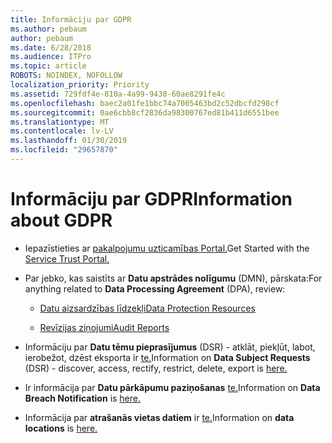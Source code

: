 ```yaml
---
title: Informāciju par GDPR
ms.author: pebaum
author: pebaum
ms.date: 6/28/2018
ms.audience: ITPro
ms.topic: article
ROBOTS: NOINDEX, NOFOLLOW
localization_priority: Priority
ms.assetid: 729fdf4e-810a-4a99-9438-60ae8291fe4c
ms.openlocfilehash: baec2a01fe1bbc74a7005463bd2c52dbcfd298cf
ms.sourcegitcommit: 0ae6cbb8cf2836da98300767ed81b411d6551bee
ms.translationtype: MT
ms.contentlocale: lv-LV
ms.lasthandoff: 01/30/2019
ms.locfileid: "29657870"
---
```

# <a name="information-about-gdpr"></a><span data-ttu-id="15574-102">Informāciju par GDPR</span><span class="sxs-lookup"><span data-stu-id="15574-102">Information about GDPR</span></span>

- <span data-ttu-id="15574-103">Iepazīstieties ar [pakalpojumu uzticamības Portal.](https://servicetrust.microsoft.com/ViewPage/GDPRGetStarted)</span><span class="sxs-lookup"><span data-stu-id="15574-103">Get Started with the [Service Trust Portal.](https://servicetrust.microsoft.com/ViewPage/GDPRGetStarted)</span></span>
    
- <span data-ttu-id="15574-104">Par jebko, kas saistīts ar **Datu apstrādes nolīgumu** (DMN), pārskata:</span><span class="sxs-lookup"><span data-stu-id="15574-104">For anything related to **Data Processing Agreement** (DPA), review:</span></span> 
    
  - [<span data-ttu-id="15574-105">Datu aizsardzības līdzekļi</span><span class="sxs-lookup"><span data-stu-id="15574-105">Data Protection Resources</span></span>](https://servicetrust.microsoft.com/ViewPage/TrustDocuments)
    
  - [<span data-ttu-id="15574-106">Revīzijas ziņojumi</span><span class="sxs-lookup"><span data-stu-id="15574-106">Audit Reports</span></span>](https://servicetrust.microsoft.com/ViewPage/MSComplianceGuide)
    
- <span data-ttu-id="15574-107">Informāciju par **Datu tēmu pieprasījumus** (DSR) - atklāt, piekļūt, labot, ierobežot, dzēst eksporta ir [te.](https://docs.microsoft.com/microsoft-365/compliance/gdpr-dsr-office365)</span><span class="sxs-lookup"><span data-stu-id="15574-107">Information on **Data Subject Requests** (DSR) - discover, access, rectify, restrict, delete, export is [here.](https://docs.microsoft.com/microsoft-365/compliance/gdpr-dsr-office365)</span></span>
    
- <span data-ttu-id="15574-108">Ir informācija par **Datu pārkāpumu paziņošanas** [te.](https://servicetrust.microsoft.com/ViewPage/GDPRBreach)</span><span class="sxs-lookup"><span data-stu-id="15574-108">Information on **Data Breach Notification** is [here.](https://servicetrust.microsoft.com/ViewPage/GDPRBreach)</span></span>
    
- <span data-ttu-id="15574-109">Informācija par **atrašanās vietas datiem** ir [te.](https://products.office.com/where-is-your-data-located?ms.officeurl=datamaps&amp;geo=All#All)</span><span class="sxs-lookup"><span data-stu-id="15574-109">Information on **data locations** is [here.](https://products.office.com/where-is-your-data-located?ms.officeurl=datamaps&amp;geo=All#All)</span></span>
    


